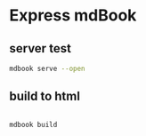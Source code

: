 # Express mdBook

## server test

```bash
mdbook serve --open
```

## build to html

```bash

mdbook build
```

    
